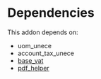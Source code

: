 # Dependencies

This addon depends on:

- uom_unece
- account_tax_unece
- [base_vat](../../odoo-bringout-oca-ocb-base_vat)
- [pdf_helper](../../odoo-bringout-oca-edi-framework-pdf_helper)
